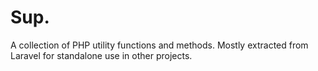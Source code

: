 # Sup.

A collection of PHP utility functions and methods. Mostly extracted from Laravel for standalone use in other projects.